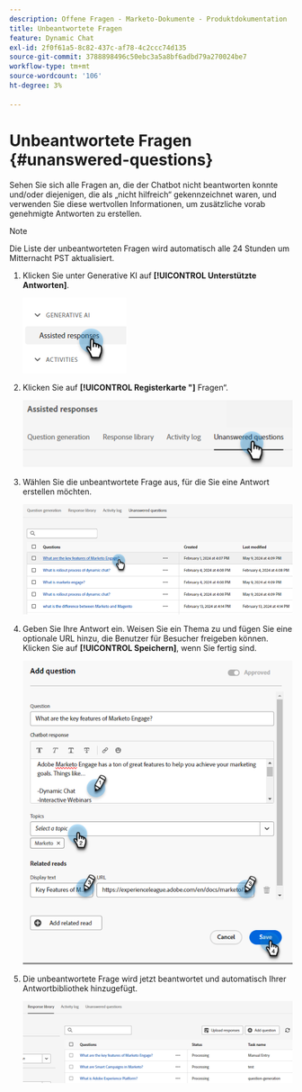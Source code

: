 ```yaml
---
description: Offene Fragen - Marketo-Dokumente - Produktdokumentation
title: Unbeantwortete Fragen
feature: Dynamic Chat
exl-id: 2f0f61a5-8c82-437c-af78-4c2ccc74d135
source-git-commit: 3788898496c50ebc3a5a8bf6adbd79a270024be7
workflow-type: tm+mt
source-wordcount: '106'
ht-degree: 3%

---
```


# Unbeantwortete Fragen {#unanswered-questions}

Sehen Sie sich alle Fragen an, die der Chatbot nicht beantworten konnte und/oder diejenigen, die als „nicht hilfreich“ gekennzeichnet waren, und verwenden Sie diese wertvollen Informationen, um zusätzliche vorab genehmigte Antworten zu erstellen.

>[!NOTE]
>
>Die Liste der unbeantworteten Fragen wird automatisch alle 24 Stunden um Mitternacht PST aktualisiert.

1. Klicken Sie unter Generative KI auf **[!UICONTROL Unterstützte Antworten]**.

   ![](assets/unanswered-questions-1.png)

1. Klicken Sie auf **[!UICONTROL Registerkarte &quot;]** Fragen“.

   ![](assets/unanswered-questions-2.png)

1. Wählen Sie die unbeantwortete Frage aus, für die Sie eine Antwort erstellen möchten.

   ![](assets/unanswered-questions-3.png)

1. Geben Sie Ihre Antwort ein. Weisen Sie ein Thema zu und fügen Sie eine optionale URL hinzu, die Benutzer für Besucher freigeben können. Klicken Sie auf **[!UICONTROL Speichern]**, wenn Sie fertig sind.

   ![](assets/unanswered-questions-4.png)

1. Die unbeantwortete Frage wird jetzt beantwortet und automatisch Ihrer Antwortbibliothek hinzugefügt.

   ![](assets/unanswered-questions-5.png)
